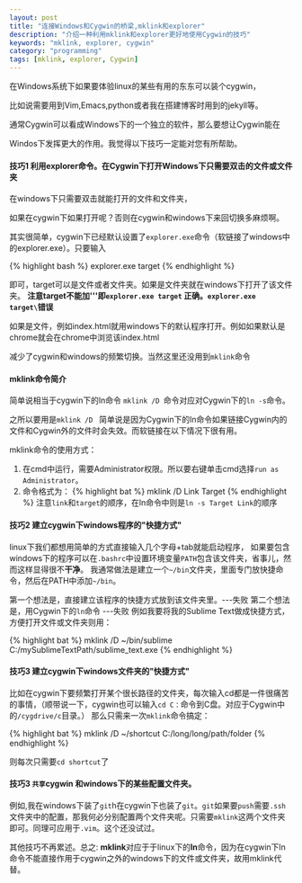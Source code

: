 ```yaml
---
layout: post
title: "连接Windows和Cygwin的桥梁,mklink和explorer"
description: "介绍一种利用mklink和explorer更好地使用Cygwin的技巧"
keywords: "mklink, explorer, cygwin"
category: "programming"
tags: [mklink, explorer, Cygwin]
---
```


在Windows系统下如果要体验linux的某些有用的东东可以装个cygwin，

比如说需要用到Vim,Emacs,python或者我在搭建博客时用到的jekyll等。

通常Cygwin可以看成Windows下的一个独立的软件，那么要想让Cygwin能在

Windos下发挥更大的作用。我觉得以下技巧一定能对您有所帮助。

#### 技巧1 利用explorer命令。在Cygwin下打开Windows下只需要双击的文件或文件夹

在windows下只需要双击就能打开的文件和文件夹，

如果在cygwin下如果打开呢？否则在cygwin和windows下来回切换多麻烦啊。

其实很简单，cygwin下已经默认设置了`explorer.exe`命令（软链接了windows中的explorer.exe）。只要输入

{% highlight bash %}
explorer.exe target
{% endhighlight %}

即可，target可以是文件或者文件夹。如果是文件夹就在windows下打开了该文件夹。
**注意target不能加'\''即`explorer.exe target` 正确。`explorer.exe target\`错误**

如果是文件，例如index.html就用windows下的默认程序打开。例如如果默认是chrome就会在chrome中浏览该index.html

减少了cygwin和windows的频繁切换。当然这里还没用到`mklink`命令

#### mklink命令简介

简单说相当于cygwin下的ln命令  `mklink /D `命令对应对Cygwin下的`ln -s`命令。

之所以要用是`mklink /D ` 简单说是因为Cygwin下的ln命令如果链接Cygwin内的文件和Cygwin外的文件时会失效。而软链接在以下情况下很有用。

mklink命令的使用方式：
1. 在cmd中运行，需要Administrator权限。所以要右键单击cmd选择`run as Administrator`。
2. 命令格式为：
{% highlight bat %}
mklink /D Link Target
{% endhighlight %}
注意`link`和`target`的顺序，在ln命令中则是`ln -s Target Link`的顺序

#### 技巧2 建立cygwin下windows程序的"快捷方式"

linux下我们都想用简单的方式直接输入几个字母+tab就能启动程序，
如果要包含windows下的程序可以在`.bashrc`中设置环境变量`PATH`包含该文件夹，省事儿，然而这样显得很不**干净**。
我通常做法是建立一个`~/bin`文件夹，里面专门放快捷命令，然后在PATH中添加`~/bin`。

第一个想法是，直接建立该程序的快捷方式放到该文件夹里。---失败
第二个想法是，用Cygwin下的`ln`命令 ---失败
例如我要将我的Sublime Text做成快捷方式，方便打开文件或文件夹则用：

{% highlight bat %}
mklink /D ~/bin/sublime C:/mySublimeTextPath/sublime_text.exe
{% endhighlight %}

#### 技巧3 建立cygwin下windows文件夹的"快捷方式"

比如在cygwin下要频繁打开某个很长路径的文件夹，每次输入cd都是一件很痛苦的事情，（顺带说一下，cygwin也可以输入`cd C：`命令到C盘。对应于Cygwin中的`/cygdrive/c`目录。）
那么只需来一次`mklink`命令搞定：

{% highlight bat %}
mklink /D ~/shortcut C:/long/long/path/folder
{% endhighlight %}

则每次只需要`cd shortcut`了

#### 技巧3 `共享`cygwin 和windows下的某些配置文件夹。

例如,我在windows下装了`git`h在cygwin下也装了`git`。`git`如果要`push`需要`.ssh`文件夹中的配置，那我何必分别配置两个文件夹呢。只需要`mklink`这两个文件夹即可。同理可应用于`.vim`。这个还没试过。

其他技巧不再累述。总之:
**mklink**对应于于linux下的**ln**命令，因为在cygwin下ln命令不能直接作用于cygwin之外的windows下的文件或文件夹，故用mklink代替。
